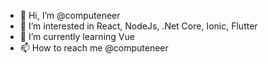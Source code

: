 - 👋 Hi, I’m @computeneer
- 👀 I’m interested in React, NodeJs, .Net Core, Ionic, Flutter
- 🌱 I’m currently learning Vue
- 📫 How to reach me @computeneer

<!---
computeneer/computeneer is a ✨ special ✨ repository because its `README.md` (this file) appears on your GitHub profile.
You can click the Preview link to take a look at your changes.
--->
